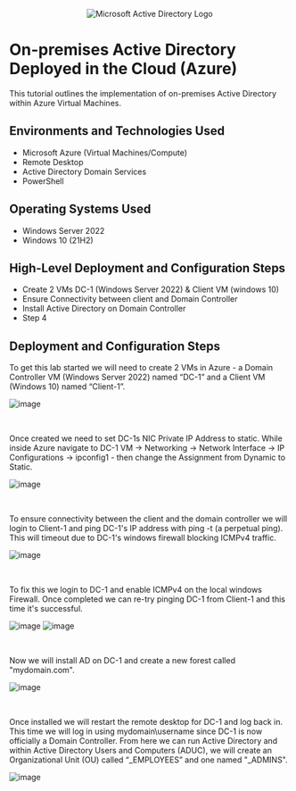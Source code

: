 <p align="center">
<img src="https://i.imgur.com/pU5A58S.png" alt="Microsoft Active Directory Logo"/>
</p>

<h1>On-premises Active Directory Deployed in the Cloud (Azure)</h1>
This tutorial outlines the implementation of on-premises Active Directory within Azure Virtual Machines.<br />


<h2>Environments and Technologies Used</h2>

- Microsoft Azure (Virtual Machines/Compute)
- Remote Desktop
- Active Directory Domain Services
- PowerShell

<h2>Operating Systems Used </h2>

- Windows Server 2022
- Windows 10 (21H2)

<h2>High-Level Deployment and Configuration Steps</h2>

- Create 2 VMs DC-1 (Windows Server 2022) & Client VM (windows 10)
- Ensure Connectivity between client and Domain Controller
- Install Active Directory on Domain Controller
- Step 4

<h2>Deployment and Configuration Steps</h2>

<p>
To get this lab started we will need to create 2 VMs in Azure - a Domain Controller VM (Windows Server 2022) named “DC-1” and a Client VM (Windows 10) named “Client-1”. 
</p>

![image](https://user-images.githubusercontent.com/111653930/235935973-2acf7acf-1734-497b-8d25-1a175b1dcff5.png)


<br>
<p>
Once created we need to set DC-1s NIC Private IP Address to static. While inside Azure navigate to DC-1 VM -> Networking -> Network Interface -> IP Configurations -> ipconfig1 - then change the Assignment from Dynamic to Static. 
</p>

![image](https://user-images.githubusercontent.com/111653930/235938730-70a7adc6-7792-426f-a02e-10a4a1fd0bd0.png)


<br>
<p>
To ensure connectivity between the client and the domain controller we will login to Client-1 and ping DC-1's IP address with ping -t (a perpetual ping). This will timeout due to DC-1's windows firewall blocking ICMPv4 traffic.
</p>

![image](https://user-images.githubusercontent.com/111653930/235984862-80dfabfc-c678-411a-bd38-1afcdf3a4b6e.png)

<br>
<p>
To fix this we login to DC-1 and enable ICMPv4 on the local windows Firewall. Once completed we can re-try pinging DC-1 from Client-1 and this time it's successful. 
</p>

![image](https://user-images.githubusercontent.com/111653930/235986537-4b62be3e-0b32-4bc6-84fc-075a2906052a.png)
![image](https://user-images.githubusercontent.com/111653930/235986600-385429f5-e49f-4e3a-94da-270fffd8645f.png)

<br>
<p>
Now we will install AD on DC-1 and create a new forest called "mydomain.com". 
</p>

![image](https://user-images.githubusercontent.com/111653930/235989735-1e6366b3-6d8a-42d6-8279-678c9305047d.png)


<br>
<p>
Once installed we will restart the remote desktop for DC-1 and log back in. This time we will log in using mydomain\username since DC-1 is now officially a Domain Controller. From here we can run Active Directory and within Active Directory Users and Computers (ADUC), we will create an Organizational Unit (OU) called “_EMPLOYEES” and one named "_ADMINS".
</p>

![image](https://user-images.githubusercontent.com/111653930/235995734-5bd1e6ff-27bf-4a8a-9c56-8e14a09d6f03.png)



